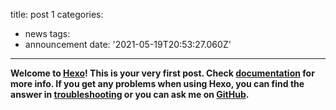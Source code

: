 title: post 1
categories:
  - news
tags:
  - announcement
date: '2021-05-19T20:53:27.060Z'
---
<b>Welcome to [Hexo](https://hexo.io/)! This is your very first post. Check [documentation](https://hexo.io/docs/) for more info. If you get any problems when using Hexo, you can find the answer in [troubleshooting](https://hexo.io/docs/troubleshooting.html) or you can ask me on [GitHub](https://github.com/hexojs/hexo/issues).</b>


